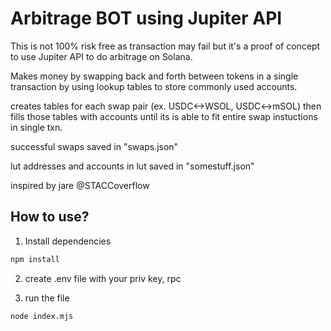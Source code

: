 # Arbitrage BOT using Jupiter API

This is not 100% risk free as transaction may fail but it's a proof of concept to use Jupiter API to do arbitrage on Solana.

 
Makes money by swapping back and forth between tokens in a single transaction by using lookup tables to store commonly used accounts.

creates tables for each swap pair (ex. USDC<->WSOL, USDC<->mSOL)
then fills those tables with accounts until its is able to fit 
entire swap instuctions in single txn.

successful swaps saved in "swaps.json"

lut addresses and accounts in lut saved in "somestuff.json"

inspired by jare @STACCoverflow


## How to use?
1. Install dependencies
```sh
npm install
```

2. create .env file with your priv key, rpc

3. run the file
```sh
node index.mjs
```
